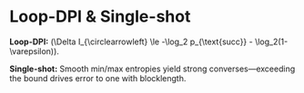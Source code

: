 # Loop-DPI & Single-shot

**Loop-DPI:** \(\Delta I_{\circlearrowleft} \le -\log_2 p_{\text{succ}} - \log_2(1-\varepsilon)\).

**Single-shot:** Smooth min/max entropies yield strong converses—exceeding the bound drives error to one with blocklength.
